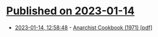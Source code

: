 # [Published on 2023-01-14](index.md)

* [2023-01-14, 12:58:48](https://news.ycombinator.com/item?id=34379965) - [Anarchist Cookbook (1971) [pdf]](https://ia600700.us.archive.org/17/items/anarchist-cookbook-william-powell_201810/anarchist-cookbook-william-powell.pdf)
